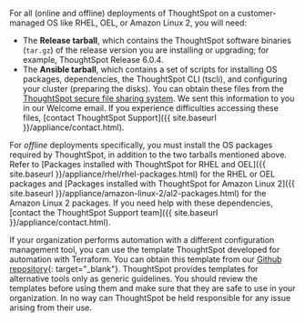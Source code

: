 For all (online and offline) deployments of ThoughtSpot on a customer-managed OS like RHEL, OEL, or Amazon Linux 2, you will need:
- The **Release tarball**, which contains the ThoughtSpot software binaries (`tar.gz`) of the release version you are installing or upgrading; for example, ThoughtSpot Release 6.0.4.
- The **Ansible tarball**, which contains a set of scripts for installing OS packages, dependencies, the ThoughtSpot CLI (tscli), and configuring your cluster (preparing the disks).
You can obtain these files from the <a href="https://thoughtspot.egnyte.com/" target="_blank">ThoughtSpot secure file sharing system</a>. We sent this information to you in our Welcome email. If you experience difficulties accessing these files, [contact ThoughtSpot Support]({{ site.baseurl }}/appliance/contact.html).

For *offline* deployments specifically, you must install the OS packages required by ThoughtSpot, in addition to the two tarballs mentioned above. Refer to [Packages installed with ThoughtSpot for RHEL and OEL]({{ site.baseurl }}/appliance/rhel/rhel-packages.html) for the RHEL or OEL packages and [Packages installed with ThoughtSpot for Amazon Linux 2]({{ site.baseurl }}/appliance/amazon-linux-2/al2-packages.html) for the Amazon Linux 2 packages. If you need help with these dependencies, [contact the ThoughtSpot Support team]({{ site.baseurl }}/appliance/contact.html).

If your organization performs automation with a different configuration management tool, you can use the template ThoughtSpot developed for automation with Terraform. You can obtain this template from our [Github repository](https://github.com/thoughtspot/community-tools/tree/master/ThoughtSpot_Cloud_deployments/AWS/template_Homogeneous_cluster_ssm){: target="_blank"}. ThoughtSpot provides templates for alternative tools only as generic guidelines. You should review the templates before using them and make sure that they are safe to use in your organization. In no way can ThoughtSpot be held responsible for any issue arising from their use.

